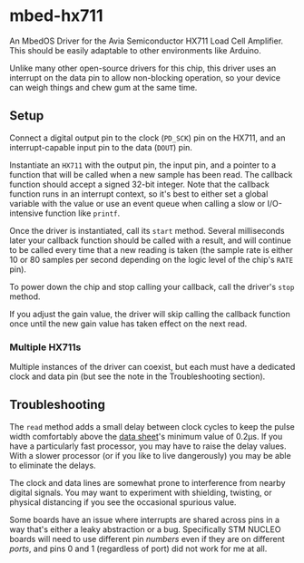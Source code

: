 # mbed-hx711

An MbedOS Driver for the Avia Semiconductor HX711 Load Cell Amplifier. This should be easily adaptable to other environments like Arduino.

Unlike many other open-source drivers for this chip, this driver uses an interrupt on the data pin to allow non-blocking operation, so your device can weigh things and chew gum at the same time. 

## Setup

Connect a digital output pin to the clock (`PD_SCK`) pin on the HX711, and an interrupt-capable input pin to the data (`DOUT`) pin. 

Instantiate an `HX711` with the output pin, the input pin, and a pointer to a function that will be called when a new sample has been read. The callback function should accept a signed 32-bit integer. Note that the callback function runs in an interrupt context, so it's best to either set a global variable with the value or use an event queue when calling a slow or I/O-intensive function like `printf`. 

Once the driver is instantiated, call its `start` method. Several milliseconds later your callback function should be called with a result, and will continue to be called every time that a new reading is taken (the sample rate is either 10 or 80 samples per second depending on the logic level of the chip's `RATE` pin). 

To power down the chip and stop calling your callback, call the driver's `stop` method.

If you adjust the gain value, the driver will skip calling the callback function once until the new gain value has taken effect on the next read.

### Multiple HX711s

Multiple instances of the driver can coexist, but each must have a dedicated clock and data pin (but see the note in the Troubleshooting section).

## Troubleshooting

The `read` method adds a small delay between clock cycles to keep the pulse width comfortably above the [data sheet](https://cdn.sparkfun.com/datasheets/Sensors/ForceFlex/hx711_english.pdf)'s minimum value of 0.2µs. If you have a particularly fast processor, you may have to raise the delay values. With a slower processor (or if you like to live dangerously) you may be able to eliminate the delays.

The clock and data lines are somewhat prone to interference from nearby digital signals. You may want to experiment with shielding, twisting, or physical distancing if you see the occasional spurious value. 

Some boards have an issue where interrupts are shared across pins in a way that's either a leaky abstraction or a bug. Specifically STM NUCLEO boards will need to use different pin *numbers* even if they are on different *ports*, and pins 0 and 1 (regardless of port) did not work for me at all. 
